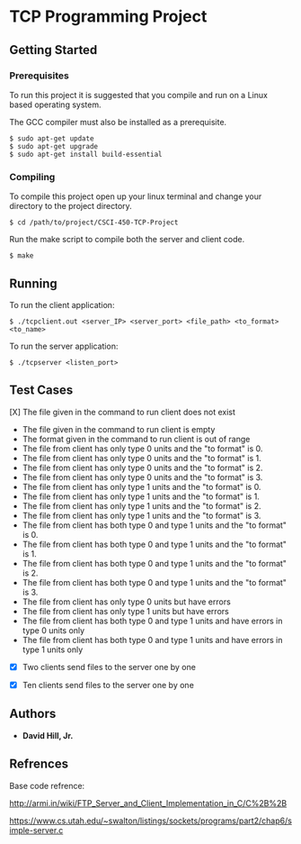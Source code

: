 # TCP Programming Project



## Getting Started



### Prerequisites

To run this project it is suggested that you compile and run on a Linux based operating system.


The GCC compiler must also be installed as a prerequisite.

```
$ sudo apt-get update
$ sudo apt-get upgrade
$ sudo apt-get install build-essential
```

### Compiling

To compile this project open up your linux terminal and change your directory to the project directory.

```
$ cd /path/to/project/CSCI-450-TCP-Project
```

Run the make script to compile both the server and client code.

```
$ make
```

## Running

To run the client application:

```
$ ./tcpclient.out <server_IP> <server_port> <file_path> <to_format> <to_name>
```

To run the server application:

```
$ ./tcpserver <listen_port>
```

## Test Cases

[X] The file given in the command to run client does not exist
* The file given in the command to run client is empty
* The format given in the command to run client is out of range
* The file from client has only type 0 units and the "to format" is 0.
* The file from client has only type 0 units and the "to format" is 1.
* The file from client has only type 0 units and the "to format" is 2.
* The file from client has only type 0 units and the "to format" is 3.
* The file from client has only type 1 units and the "to format" is 0.
* The file from client has only type 1 units and the "to format" is 1.
* The file from client has only type 1 units and the "to format" is 2.
* The file from client has only type 1 units and the "to format" is 3.
* The file from client has both type 0 and type 1 units and the "to format" is 0.
* The file from client has both type 0 and type 1 units and the "to format" is 1.
* The file from client has both type 0 and type 1 units and the "to format" is 2.
* The file from client has both type 0 and type 1 units and the "to format" is 3.
* The file from client has only type 0 units but have errors
* The file from client has only type 1 units but have errors
* The file from client has both type 0 and type 1 units and have errors in type 0 units
only
* The file from client has both type 0 and type 1 units and have errors in type 1 units
only
-[x] Two clients send files to the server one by one
-[x] Ten clients send files to the server one by one



## Authors

* **David Hill, Jr.** 

## Refrences

Base code refrence:

http://armi.in/wiki/FTP_Server_and_Client_Implementation_in_C/C%2B%2B

https://www.cs.utah.edu/~swalton/listings/sockets/programs/part2/chap6/simple-server.c



